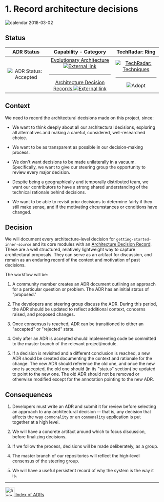 # 1. Record architecture decisions

![calendar][octicon-calendar] 2018-03-02

## Status

| ADR Status    | Capability - Category  | TechRadar: Ring  |
|:-------------:|:----------------------:|:----------------:|
| ![ADR Status: Accepted][label-adr-accepted-img] | [Evolutionary Architecture ![External link][icon-octicon-link-external]][tw-tech-radar-evolutionary-architecture]<hr>[Architecture Decision Records ![External link][icon-octicon-link-external]][tw-tech-radar-adrs] | [![TechRadar: Techniques][label-techniques-img]][tw-tech-radar-techniques-url]<hr>![Adopt][label-tech-radar-techniques-adopt-img] |

## Context

We need to record the architectural decisions made on this project, since:

- We want to think deeply about all our architectural decisions, exploring all alternatives and making a careful, considered, well-researched choice.

- We want to be as transparent as possible in our decision-making process.

- We don't want decisions to be made unilaterally in a vacuum. Specifically, we want to give our steering group the opportunity to review every major decision.

- Despite being a geographically and temporally distributed team, we want our contributors to have a strong shared understanding of the technical rationale behind decisions.

- We want to be able to revisit prior decisions to determine fairly if they still make sense, and if the motivating circumstances or conditions have changed.

## Decision

We will document every architecture-level decision for `getting-started-inner-source` and its core modules with an [Architecture Decision Record][nygard-article-url]. These are a well structured, relatively lightweight way to capture architectural proposals. They can serve as an artifact for discussion, and remain as an enduring record of the context and motivation of past decisions.

The workflow will be:

1. A community member creates an ADR document outlining an approach for a particular question or problem. The ADR has an initial status of "proposed."

1. The developers and steering group discuss the ADR. During this period, the ADR should be updated to reflect additional context, concerns raised, and proposed changes.

1. Once consensus is reached, ADR can be transitioned to either an "accepted" or "rejected" state.

1. Only after an ADR is accepted should implementing code be committed to the master branch of the relevant project/module.

1. If a decision is revisited and a different conclusion is reached, a new ADR should be created documenting the context and rationale for the change. The new ADR should reference the old one, and once the new one is accepted, the old one should (in its "status" section) be updated to point to the new one. The old ADR should not be removed or otherwise modified except for the annotation pointing to the new ADR.

## Consequences

1. Developers must write an ADR and submit it for review before selecting an approach to any architectural decision -- that is, any decision that affects the way `commonality` or an `commonality` application is put together at a high level.

1. We will have a concrete artifact around which to focus discussion, before finalizing decisions.

1. If we follow the process, decisions will be made deliberately, as a group.

1. The master branch of our repositories will reflect the high-level consensus of the steering group.

1. We will have a useful persistent record of why the system is the way it is.

---

<a href="./#readme"><img align="bottom" alt="home" height="30" width="30" src="https://cdnjs.cloudflare.com/ajax/libs/octicons/4.4.0/svg/home.svg"> Index of ADRs</a>

<!-- ADR Status Images -->

[label-adr-proposed-img]: https://fakeimg.pl/160x40/0052cc/FFF/?text=Proposed&font_size=26
[label-adr-accepted-img]: https://fakeimg.pl/160x40/0e8a16/FFF/?text=Accepted&font_size=26
[label-adr-rejected-img]: https://fakeimg.pl/160x40/666/FFF/?text=Rejected&font_size=26
[label-adr-deprecated-img]: https://fakeimg.pl/160x40/b60205/FFF/?text=Deprecated&font_size=26
[label-adr-superseded-img]: https://fakeimg.pl/160x40/e99695/000/?text=Superseded&font_size=26

<!-- Icons -->

[fake-images-pl-github-url]: https://github.com/Rydgel/Fake-images-please "View the source code on GitHub."
[icon-checklist]: https://cdnjs.cloudflare.com/ajax/libs/octicons/4.4.0/svg/checklist.svg
[icon-clippy]: https://cdnjs.cloudflare.com/ajax/libs/octicons/4.4.0/svg/clippy.svg
[icon-octicon-link-external]: https://cdnjs.cloudflare.com/ajax/libs/octicons/4.4.0/svg/link-external.svg
[icon-mark-github]: https://cdnjs.cloudflare.com/ajax/libs/octicons/4.4.0/svg/mark-github.svg
[icon-md]: https://cdnjs.cloudflare.com/ajax/libs/octicons/4.4.0/svg/markdown.svg
[icon-media]: https://cdnjs.cloudflare.com/ajax/libs/octicons/4.4.0/svg/file-media.svg

<!-- TechRadar Quadrants -->

<!-- QUADRANT: Languages and Frameworks -->
[label-langs-frameworks-img]: https://fakeimg.pl/200x40/b32059/FFF/?text=Languages+%26+Frameworks&font_size=24
[label-tech-radar-langs-frameworks-img]: https://fakeimg.pl/200x80/b32059/FFF/?text=TechRadar:%0ALanguages+%26+Frameworks&font_size=24
<!-- RINGS: Languages and Frameworks -->
[label-tech-radar-langs-frameworks-adopt-img]: https://fakeimg.pl/80x40/b32059/FFF/?text=Adopt&font_size=18
[label-tech-radar-langs-frameworks-trial-img]: https://fakeimg.pl/80x40/b32059/FFF/?text=Trial&font_size=18
[label-tech-radar-langs-frameworks-assess-img]: https://fakeimg.pl/80x40/b32059/FFF/?text=Assess&font_size=18
[label-tech-radar-langs-frameworks-hold-img]: https://fakeimg.pl/80x40/b32059/FFF/?text=Hold&font_size=18
<!-- QUADRANT: Platforms -->
[label-platforms-img]: https://fakeimg.pl/200x40/f38a3e/FFF/?text=Platforms&font_size=24
[label-tech-radar-platforms-img]: https://fakeimg.pl/200x80/f38a3e/FFF/?text=TechRadar:+Platforms&font_size=24
<!-- RINGS: Platforms -->
[label-tech-radar-platforms-adopt-img]: https://fakeimg.pl/80x40/f38a3e/FFF/?text=Adopt&font_size=18
[label-tech-radar-platforms-trial-img]: https://fakeimg.pl/80x40/f38a3e/FFF/?text=Trial&font_size=18
[label-tech-radar-platforms-assess-img]: https://fakeimg.pl/80x40/f38a3e/FFF/?text=Assess&font_size=18
[label-tech-radar-platforms-hold-img]: https://fakeimg.pl/80x40/f38a3e/FFF/?text=Hold&font_size=18
<!-- QUADRANT: Techniques -->
[label-techniques-img]: https://fakeimg.pl/200x40/1ebccd/FFF/?text=Techniques&font_size=24
[label-tech-radar-techniques-img]: https://fakeimg.pl/200x80/1ebccd/FFF/?text=TechRadar:+Techniques&font_size=24
<!-- RINGS: Techniques -->
[label-tech-radar-techniques-adopt-img]: https://fakeimg.pl/80x40/1ebccd/FFF/?text=Adopt&font_size=18
[label-tech-radar-techniques-trial-img]: https://fakeimg.pl/80x40/1ebccd/FFF/?text=Trial&font_size=18
[label-tech-radar-techniques-assess-img]: https://fakeimg.pl/80x40/1ebccd/FFF/?text=Assess&font_size=18
[label-tech-radar-techniques-hold-img]: https://fakeimg.pl/80x40/1ebccd/FFF/?text=Hold&font_size=18
<!-- QUADRANT: Tools -->
[label-tools-img]: https://fakeimg.pl/200x40/86b782/FFF/?text=Tools&font_size=24
[label-tech-radar-tools-img]: https://fakeimg.pl/200x80/86b782/FFF/?text=TechRadar:+Tools&font_size=24
<!-- RINGS: Tools -->
[label-tech-radar-tools-adopt-img]: https://fakeimg.pl/80x40/86b782/FFF/?text=Adopt&font_size=18
[label-tech-radar-tools-trial-img]: https://fakeimg.pl/80x40/86b782/FFF/?text=Trial&font_size=18
[label-tech-radar-tools-assess-img]: https://fakeimg.pl/80x40/86b782/FFF/?text=Assess&font_size=18
[label-tech-radar-tools-hold-img]: https://fakeimg.pl/80x40/86b782/FFF/?text=Hold&font_size=18

<!-- Web pages: external -->

[tw-tech-radar-evolutionary-architecture]: https://www.thoughtworks.com/radar/techniques/evolutionary-architecture
[tw-tech-radar-adrs]: https://www.thoughtworks.com/radar/techniques/lightweight-architecture-decision-records
[tw-tech-radar-faq-url]: https://www.thoughtworks.com/radar/a-z
[tw-tech-radar-techniques-url]: https://www.thoughtworks.com/radar/techniques
[tw-tech-radar-tools-url]: https://www.thoughtworks.com/radar/tools
[nygard-article-url]: http://thinkrelevance.com/blog/2011/11/15/documenting-architecture-decisions

<!-- ⛔️ Octicon img references ⛔️  -->

[octicon-alert]: https://cdnjs.cloudflare.com/ajax/libs/octicons/4.4.0/svg/alert.svg
[octicon-arrow-down]: https://cdnjs.cloudflare.com/ajax/libs/octicons/4.4.0/svg/arrow-down.svg
[octicon-arrow-left]: https://cdnjs.cloudflare.com/ajax/libs/octicons/4.4.0/svg/arrow-left.svg
[octicon-arrow-right]: https://cdnjs.cloudflare.com/ajax/libs/octicons/4.4.0/svg/arrow-right.svg
[octicon-arrow-small-down]: https://cdnjs.cloudflare.com/ajax/libs/octicons/4.4.0/svg/arrow-small-down.svg
[octicon-arrow-small-left]: https://cdnjs.cloudflare.com/ajax/libs/octicons/4.4.0/svg/arrow-small-left.svg
[octicon-arrow-small-right]: https://cdnjs.cloudflare.com/ajax/libs/octicons/4.4.0/svg/arrow-small-right.svg
[octicon-arrow-small-up]: https://cdnjs.cloudflare.com/ajax/libs/octicons/4.4.0/svg/arrow-small-up.svg
[octicon-arrow-up]: https://cdnjs.cloudflare.com/ajax/libs/octicons/4.4.0/svg/arrow-up.svg
[octicon-beaker]: https://cdnjs.cloudflare.com/ajax/libs/octicons/4.4.0/svg/beaker.svg
[octicon-bell]: https://cdnjs.cloudflare.com/ajax/libs/octicons/4.4.0/svg/bell.svg
[octicon-bold]: https://cdnjs.cloudflare.com/ajax/libs/octicons/4.4.0/svg/bold.svg
[octicon-book]: https://cdnjs.cloudflare.com/ajax/libs/octicons/4.4.0/svg/book.svg
[octicon-bookmark]: https://cdnjs.cloudflare.com/ajax/libs/octicons/4.4.0/svg/bookmark.svg
[octicon-briefcase]: https://cdnjs.cloudflare.com/ajax/libs/octicons/4.4.0/svg/briefcase.svg
[octicon-broadcast]: https://cdnjs.cloudflare.com/ajax/libs/octicons/4.4.0/svg/broadcast.svg
[octicon-browser]: https://cdnjs.cloudflare.com/ajax/libs/octicons/4.4.0/svg/browser.svg
[octicon-bug]: https://cdnjs.cloudflare.com/ajax/libs/octicons/4.4.0/svg/bug.svg
[octicon-calendar]: https://cdnjs.cloudflare.com/ajax/libs/octicons/4.4.0/svg/calendar.svg
[octicon-check]: https://cdnjs.cloudflare.com/ajax/libs/octicons/4.4.0/svg/check.svg
[octicon-checklist]: https://cdnjs.cloudflare.com/ajax/libs/octicons/4.4.0/svg/checklist.svg
[octicon-chevron-down]: https://cdnjs.cloudflare.com/ajax/libs/octicons/4.4.0/svg/chevron-down.svg
[octicon-chevron-left]: https://cdnjs.cloudflare.com/ajax/libs/octicons/4.4.0/svg/chevron-left.svg
[octicon-chevron-right]: https://cdnjs.cloudflare.com/ajax/libs/octicons/4.4.0/svg/chevron-right.svg
[octicon-chevron-up]: https://cdnjs.cloudflare.com/ajax/libs/octicons/4.4.0/svg/chevron-up.svg
[octicon-circle-slash]: https://cdnjs.cloudflare.com/ajax/libs/octicons/4.4.0/svg/circle-slash.svg
[octicon-circuit-board]: https://cdnjs.cloudflare.com/ajax/libs/octicons/4.4.0/svg/circuit-board.svg
[octicon-clippy]: https://cdnjs.cloudflare.com/ajax/libs/octicons/4.4.0/svg/clippy.svg
[octicon-clock]: https://cdnjs.cloudflare.com/ajax/libs/octicons/4.4.0/svg/clock.svg
[octicon-cloud-download]: https://cdnjs.cloudflare.com/ajax/libs/octicons/4.4.0/svg/cloud-download.svg
[octicon-cloud-upload]: https://cdnjs.cloudflare.com/ajax/libs/octicons/4.4.0/svg/cloud-upload.svg
[octicon-code]: https://cdnjs.cloudflare.com/ajax/libs/octicons/4.4.0/svg/code.svg
[octicon-comment-discussion]: https://cdnjs.cloudflare.com/ajax/libs/octicons/4.4.0/svg/comment-discussion.svg
[octicon-comment]: https://cdnjs.cloudflare.com/ajax/libs/octicons/4.4.0/svg/comment.svg
[octicon-credit-card]: https://cdnjs.cloudflare.com/ajax/libs/octicons/4.4.0/svg/credit-card.svg
[octicon-dash]: https://cdnjs.cloudflare.com/ajax/libs/octicons/4.4.0/svg/dash.svg
[octicon-dashboard]: https://cdnjs.cloudflare.com/ajax/libs/octicons/4.4.0/svg/dashboard.svg
[octicon-database]: https://cdnjs.cloudflare.com/ajax/libs/octicons/4.4.0/svg/database.svg
[octicon-desktop-download]: https://cdnjs.cloudflare.com/ajax/libs/octicons/4.4.0/svg/desktop-download.svg
[octicon-device-camera-video]: https://cdnjs.cloudflare.com/ajax/libs/octicons/4.4.0/svg/device-camera-video.svg
[octicon-device-camera]: https://cdnjs.cloudflare.com/ajax/libs/octicons/4.4.0/svg/device-camera.svg
[octicon-device-desktop]: https://cdnjs.cloudflare.com/ajax/libs/octicons/4.4.0/svg/device-desktop.svg
[octicon-device-mobile]: https://cdnjs.cloudflare.com/ajax/libs/octicons/4.4.0/svg/device-mobile.svg
[octicon-diff-added]: https://cdnjs.cloudflare.com/ajax/libs/octicons/4.4.0/svg/diff-added.svg
[octicon-diff-ignored]: https://cdnjs.cloudflare.com/ajax/libs/octicons/4.4.0/svg/diff-ignored.svg
[octicon-diff-modified]: https://cdnjs.cloudflare.com/ajax/libs/octicons/4.4.0/svg/diff-modified.svg
[octicon-diff-removed]: https://cdnjs.cloudflare.com/ajax/libs/octicons/4.4.0/svg/diff-removed.svg
[octicon-diff-renamed]: https://cdnjs.cloudflare.com/ajax/libs/octicons/4.4.0/svg/diff-renamed.svg
[octicon-diff]: https://cdnjs.cloudflare.com/ajax/libs/octicons/4.4.0/svg/diff.svg
[octicon-ellipses]: https://cdnjs.cloudflare.com/ajax/libs/octicons/4.4.0/svg/ellipses.svg
[octicon-ellipsis]: https://cdnjs.cloudflare.com/ajax/libs/octicons/4.4.0/svg/ellipsis.svg
[octicon-eye]: https://cdnjs.cloudflare.com/ajax/libs/octicons/4.4.0/svg/eye.svg
[octicon-file-binary]: https://cdnjs.cloudflare.com/ajax/libs/octicons/4.4.0/svg/file-binary.svg
[octicon-file-code]: https://cdnjs.cloudflare.com/ajax/libs/octicons/4.4.0/svg/file-code.svg
[octicon-file-directory]: https://cdnjs.cloudflare.com/ajax/libs/octicons/4.4.0/svg/file-directory.svg
[octicon-file-media]: https://cdnjs.cloudflare.com/ajax/libs/octicons/4.4.0/svg/file-media.svg
[octicon-file-pdf]: https://cdnjs.cloudflare.com/ajax/libs/octicons/4.4.0/svg/file-pdf.svg
[octicon-file-submodule]: https://cdnjs.cloudflare.com/ajax/libs/octicons/4.4.0/svg/file-submodule.svg
[octicon-file-symlink-directory]: https://cdnjs.cloudflare.com/ajax/libs/octicons/4.4.0/svg/file-symlink-directory.svg
[octicon-file-symlink-file]: https://cdnjs.cloudflare.com/ajax/libs/octicons/4.4.0/svg/file-symlink-file.svg
[octicon-file-text]: https://cdnjs.cloudflare.com/ajax/libs/octicons/4.4.0/svg/file-text.svg
[octicon-file-zip]: https://cdnjs.cloudflare.com/ajax/libs/octicons/4.4.0/svg/file-zip.svg
[octicon-file]: https://cdnjs.cloudflare.com/ajax/libs/octicons/4.4.0/svg/file.svg
[octicon-flame]: https://cdnjs.cloudflare.com/ajax/libs/octicons/4.4.0/svg/flame.svg
[octicon-fold]: https://cdnjs.cloudflare.com/ajax/libs/octicons/4.4.0/svg/fold.svg
[octicon-gear]: https://cdnjs.cloudflare.com/ajax/libs/octicons/4.4.0/svg/gear.svg
[octicon-gift]: https://cdnjs.cloudflare.com/ajax/libs/octicons/4.4.0/svg/gift.svg
[octicon-gist-secret]: https://cdnjs.cloudflare.com/ajax/libs/octicons/4.4.0/svg/gist-secret.svg
[octicon-gist]: https://cdnjs.cloudflare.com/ajax/libs/octicons/4.4.0/svg/gist.svg
[octicon-git-branch]: https://cdnjs.cloudflare.com/ajax/libs/octicons/4.4.0/svg/git-branch.svg
[octicon-git-commit]: https://cdnjs.cloudflare.com/ajax/libs/octicons/4.4.0/svg/git-commit.svg
[octicon-git-compare]: https://cdnjs.cloudflare.com/ajax/libs/octicons/4.4.0/svg/git-compare.svg
[octicon-git-merge]: https://cdnjs.cloudflare.com/ajax/libs/octicons/4.4.0/svg/git-merge.svg
[octicon-git-pull-request]: https://cdnjs.cloudflare.com/ajax/libs/octicons/4.4.0/svg/git-pull-request.svg
[octicon-globe]: https://cdnjs.cloudflare.com/ajax/libs/octicons/4.4.0/svg/globe.svg
[octicon-grabber]: https://cdnjs.cloudflare.com/ajax/libs/octicons/4.4.0/svg/grabber.svg
[octicon-graph]: https://cdnjs.cloudflare.com/ajax/libs/octicons/4.4.0/svg/graph.svg
[octicon-heart]: https://cdnjs.cloudflare.com/ajax/libs/octicons/4.4.0/svg/heart.svg
[octicon-history]: https://cdnjs.cloudflare.com/ajax/libs/octicons/4.4.0/svg/history.svg
[octicon-home]: https://cdnjs.cloudflare.com/ajax/libs/octicons/4.4.0/svg/home.svg
[octicon-horizontal-rule]: https://cdnjs.cloudflare.com/ajax/libs/octicons/4.4.0/svg/horizontal-rule.svg
[octicon-hubot]: https://cdnjs.cloudflare.com/ajax/libs/octicons/4.4.0/svg/hubot.svg
[octicon-inbox]: https://cdnjs.cloudflare.com/ajax/libs/octicons/4.4.0/svg/inbox.svg
[octicon-info]: https://cdnjs.cloudflare.com/ajax/libs/octicons/4.4.0/svg/info.svg
[octicon-issue-closed]: https://cdnjs.cloudflare.com/ajax/libs/octicons/4.4.0/svg/issue-closed.svg
[octicon-issue-opened]: https://cdnjs.cloudflare.com/ajax/libs/octicons/4.4.0/svg/issue-opened.svg
[octicon-issue-reopened]: https://cdnjs.cloudflare.com/ajax/libs/octicons/4.4.0/svg/issue-reopened.svg
[octicon-italic]: https://cdnjs.cloudflare.com/ajax/libs/octicons/4.4.0/svg/italic.svg
[octicon-jersey]: https://cdnjs.cloudflare.com/ajax/libs/octicons/4.4.0/svg/jersey.svg
[octicon-key]: https://cdnjs.cloudflare.com/ajax/libs/octicons/4.4.0/svg/key.svg
[octicon-keyboard]: https://cdnjs.cloudflare.com/ajax/libs/octicons/4.4.0/svg/keyboard.svg
[octicon-law]: https://cdnjs.cloudflare.com/ajax/libs/octicons/4.4.0/svg/law.svg
[octicon-light-bulb]: https://cdnjs.cloudflare.com/ajax/libs/octicons/4.4.0/svg/light-bulb.svg
[octicon-link-external]: https://cdnjs.cloudflare.com/ajax/libs/octicons/4.4.0/svg/link-external.svg
[octicon-link]: https://cdnjs.cloudflare.com/ajax/libs/octicons/4.4.0/svg/link.svg
[octicon-list-ordered]: https://cdnjs.cloudflare.com/ajax/libs/octicons/4.4.0/svg/list-ordered.svg
[octicon-list-unordered]: https://cdnjs.cloudflare.com/ajax/libs/octicons/4.4.0/svg/list-unordered.svg
[octicon-location]: https://cdnjs.cloudflare.com/ajax/libs/octicons/4.4.0/svg/location.svg
[octicon-lock]: https://cdnjs.cloudflare.com/ajax/libs/octicons/4.4.0/svg/lock.svg
[octicon-logo-gist]: https://cdnjs.cloudflare.com/ajax/libs/octicons/4.4.0/svg/logo-gist.svg
[octicon-logo-github]: https://cdnjs.cloudflare.com/ajax/libs/octicons/4.4.0/svg/logo-github.svg
[octicon-mail-read]: https://cdnjs.cloudflare.com/ajax/libs/octicons/4.4.0/svg/mail-read.svg
[octicon-mail-reply]: https://cdnjs.cloudflare.com/ajax/libs/octicons/4.4.0/svg/mail-reply.svg
[octicon-mail]: https://cdnjs.cloudflare.com/ajax/libs/octicons/4.4.0/svg/mail.svg
[octicon-mark-github]: https://cdnjs.cloudflare.com/ajax/libs/octicons/4.4.0/svg/mark-github.svg
[octicon-markdown]: https://cdnjs.cloudflare.com/ajax/libs/octicons/4.4.0/svg/markdown.svg
[octicon-megaphone]: https://cdnjs.cloudflare.com/ajax/libs/octicons/4.4.0/svg/megaphone.svg
[octicon-mention]: https://cdnjs.cloudflare.com/ajax/libs/octicons/4.4.0/svg/mention.svg
[octicon-milestone]: https://cdnjs.cloudflare.com/ajax/libs/octicons/4.4.0/svg/milestone.svg
[octicon-mirror]: https://cdnjs.cloudflare.com/ajax/libs/octicons/4.4.0/svg/mirror.svg
[octicon-mortar-board]: https://cdnjs.cloudflare.com/ajax/libs/octicons/4.4.0/svg/mortar-board.svg
[octicon-mute]: https://cdnjs.cloudflare.com/ajax/libs/octicons/4.4.0/svg/mute.svg
[octicon-no-newline]: https://cdnjs.cloudflare.com/ajax/libs/octicons/4.4.0/svg/no-newline.svg
[octicon-octoface]: https://cdnjs.cloudflare.com/ajax/libs/octicons/4.4.0/svg/octoface.svg
[octicon-organization]: https://cdnjs.cloudflare.com/ajax/libs/octicons/4.4.0/svg/organization.svg
[octicon-package]: https://cdnjs.cloudflare.com/ajax/libs/octicons/4.4.0/svg/package.svg
[octicon-paintcan]: https://cdnjs.cloudflare.com/ajax/libs/octicons/4.4.0/svg/paintcan.svg
[octicon-pencil]: https://cdnjs.cloudflare.com/ajax/libs/octicons/4.4.0/svg/pencil.svg
[octicon-person]: https://cdnjs.cloudflare.com/ajax/libs/octicons/4.4.0/svg/person.svg
[octicon-pin]: https://cdnjs.cloudflare.com/ajax/libs/octicons/4.4.0/svg/pin.svg
[octicon-plug]: https://cdnjs.cloudflare.com/ajax/libs/octicons/4.4.0/svg/plug.svg
[octicon-plus-small]: https://cdnjs.cloudflare.com/ajax/libs/octicons/4.4.0/svg/plus-small.svg
[octicon-plus]: https://cdnjs.cloudflare.com/ajax/libs/octicons/4.4.0/svg/plus.svg
[octicon-primitive-dot]: https://cdnjs.cloudflare.com/ajax/libs/octicons/4.4.0/svg/primitive-dot.svg
[octicon-primitive-square]: https://cdnjs.cloudflare.com/ajax/libs/octicons/4.4.0/svg/primitive-square.svg
[octicon-pulse]: https://cdnjs.cloudflare.com/ajax/libs/octicons/4.4.0/svg/pulse.svg
[octicon-question]: https://cdnjs.cloudflare.com/ajax/libs/octicons/4.4.0/svg/question.svg
[octicon-quote]: https://cdnjs.cloudflare.com/ajax/libs/octicons/4.4.0/svg/quote.svg
[octicon-radio-tower]: https://cdnjs.cloudflare.com/ajax/libs/octicons/4.4.0/svg/radio-tower.svg
[octicon-reply]: https://cdnjs.cloudflare.com/ajax/libs/octicons/4.4.0/svg/reply.svg
[octicon-repo-clone]: https://cdnjs.cloudflare.com/ajax/libs/octicons/4.4.0/svg/repo-clone.svg
[octicon-repo-force-push]: https://cdnjs.cloudflare.com/ajax/libs/octicons/4.4.0/svg/repo-force-push.svg
[octicon-repo-forked]: https://cdnjs.cloudflare.com/ajax/libs/octicons/4.4.0/svg/repo-forked.svg
[octicon-repo-pull]: https://cdnjs.cloudflare.com/ajax/libs/octicons/4.4.0/svg/repo-pull.svg
[octicon-repo-push]: https://cdnjs.cloudflare.com/ajax/libs/octicons/4.4.0/svg/repo-push.svg
[octicon-repo]: https://cdnjs.cloudflare.com/ajax/libs/octicons/4.4.0/svg/repo.svg
[octicon-rocket]: https://cdnjs.cloudflare.com/ajax/libs/octicons/4.4.0/svg/rocket.svg
[octicon-rss]: https://cdnjs.cloudflare.com/ajax/libs/octicons/4.4.0/svg/rss.svg
[octicon-ruby]: https://cdnjs.cloudflare.com/ajax/libs/octicons/4.4.0/svg/ruby.svg
[octicon-search]: https://cdnjs.cloudflare.com/ajax/libs/octicons/4.4.0/svg/search.svg
[octicon-server]: https://cdnjs.cloudflare.com/ajax/libs/octicons/4.4.0/svg/server.svg
[octicon-settings]: https://cdnjs.cloudflare.com/ajax/libs/octicons/4.4.0/svg/settings.svg
[octicon-shield]: https://cdnjs.cloudflare.com/ajax/libs/octicons/4.4.0/svg/shield.svg
[octicon-sign-in]: https://cdnjs.cloudflare.com/ajax/libs/octicons/4.4.0/svg/sign-in.svg
[octicon-sign-out]: https://cdnjs.cloudflare.com/ajax/libs/octicons/4.4.0/svg/sign-out.svg
[octicon-smiley]: https://cdnjs.cloudflare.com/ajax/libs/octicons/4.4.0/svg/smiley.svg
[octicon-squirrel]: https://cdnjs.cloudflare.com/ajax/libs/octicons/4.4.0/svg/squirrel.svg
[octicon-star]: https://cdnjs.cloudflare.com/ajax/libs/octicons/4.4.0/svg/star.svg
[octicon-stop]: https://cdnjs.cloudflare.com/ajax/libs/octicons/4.4.0/svg/stop.svg
[octicon-sync]: https://cdnjs.cloudflare.com/ajax/libs/octicons/4.4.0/svg/sync.svg
[octicon-tag]: https://cdnjs.cloudflare.com/ajax/libs/octicons/4.4.0/svg/tag.svg
[octicon-tasklist]: https://cdnjs.cloudflare.com/ajax/libs/octicons/4.4.0/svg/tasklist.svg
[octicon-telescope]: https://cdnjs.cloudflare.com/ajax/libs/octicons/4.4.0/svg/telescope.svg
[octicon-terminal]: https://cdnjs.cloudflare.com/ajax/libs/octicons/4.4.0/svg/terminal.svg
[octicon-text-size]: https://cdnjs.cloudflare.com/ajax/libs/octicons/4.4.0/svg/text-size.svg
[octicon-three-bars]: https://cdnjs.cloudflare.com/ajax/libs/octicons/4.4.0/svg/three-bars.svg
[octicon-thumbsdown]: https://cdnjs.cloudflare.com/ajax/libs/octicons/4.4.0/svg/thumbsdown.svg
[octicon-thumbsup]: https://cdnjs.cloudflare.com/ajax/libs/octicons/4.4.0/svg/thumbsup.svg
[octicon-tools]: https://cdnjs.cloudflare.com/ajax/libs/octicons/4.4.0/svg/tools.svg
[octicon-trashcan]: https://cdnjs.cloudflare.com/ajax/libs/octicons/4.4.0/svg/trashcan.svg
[octicon-triangle-down]: https://cdnjs.cloudflare.com/ajax/libs/octicons/4.4.0/svg/triangle-down.svg
[octicon-triangle-left]: https://cdnjs.cloudflare.com/ajax/libs/octicons/4.4.0/svg/triangle-left.svg
[octicon-triangle-right]: https://cdnjs.cloudflare.com/ajax/libs/octicons/4.4.0/svg/triangle-right.svg
[octicon-triangle-up]: https://cdnjs.cloudflare.com/ajax/libs/octicons/4.4.0/svg/triangle-up.svg
[octicon-unfold]: https://cdnjs.cloudflare.com/ajax/libs/octicons/4.4.0/svg/unfold.svg
[octicon-unmute]: https://cdnjs.cloudflare.com/ajax/libs/octicons/4.4.0/svg/unmute.svg
[octicon-unverified]: https://cdnjs.cloudflare.com/ajax/libs/octicons/4.4.0/svg/unverified.svg
[octicon-verified]: https://cdnjs.cloudflare.com/ajax/libs/octicons/4.4.0/svg/verified.svg
[octicon-versions]: https://cdnjs.cloudflare.com/ajax/libs/octicons/4.4.0/svg/versions.svg
[octicon-watch]: https://cdnjs.cloudflare.com/ajax/libs/octicons/4.4.0/svg/watch.svg
[octicon-x]: https://cdnjs.cloudflare.com/ajax/libs/octicons/4.4.0/svg/x.svg
